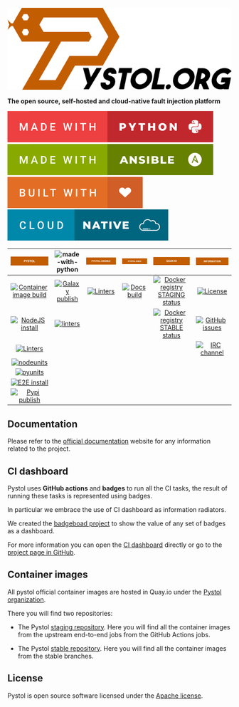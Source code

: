 ![](https://raw.githubusercontent.com/pystol/pystol-docs/master/assets/images/logo_readme.png)

**The open source, self-hosted and cloud-native fault injection platform**

[![made-with-python](https://raw.githubusercontent.com/pystol/pystol-docs/master/assets/badges/made-with-python.svg?sanitize=true)](https://www.python.org/)
[![made-with-ansible](https://raw.githubusercontent.com/pystol/pystol-docs/master/assets/badges/made-with-ansible.svg?sanitize=true)](https://www.ansible.com/)
[![made-with-love](https://raw.githubusercontent.com/pystol/pystol-docs/master/assets/badges/made-with-love.svg?sanitize=true)](https://www.pystol.org/)
[![cloud-native](https://raw.githubusercontent.com/pystol/pystol-docs/master/assets/badges/cloud-native.svg?sanitize=true)](https://www.pystol.org/)

| ![made-with-python](https://raw.githubusercontent.com/pystol/pystol-docs/master/assets/badges/pystol.svg?sanitize=true) | ![made-with-python](https://raw.githubusercontent.com/pystol/pystol-docs/master/assets/badgespystol-galaxy.svg?sanitize=true) | ![made-with-python](https://raw.githubusercontent.com/pystol/pystol-docs/master/assets/badges/pystol-ansible.svg?sanitize=true) | ![made-with-python](https://raw.githubusercontent.com/pystol/pystol-docs/master/assets/badges/pystol-docs.svg?sanitize=true) | ![made-with-python](https://raw.githubusercontent.com/pystol/pystol-docs/master/assets/badges/quay.io.svg?sanitize=true) | ![made-with-python](https://raw.githubusercontent.com/pystol/pystol-docs/master/assets/badges/information.svg?sanitize=true) |
|:---:|:---:|:---:|:---:|:---:|:---:|
| [![Container image build](https://github.com/pystol/pystol/workflows/container-image/badge.svg?event=push)](https://github.com/pystol/pystol/actions?workflow=container-image) | [![Galaxy publish](https://github.com/pystol/pystol-galaxy/workflows/galaxy-publish/badge.svg?event=push)](https://github.com/pystol/pystol-galaxy/actions?workflow=galaxy-publish) | [![Linters](https://github.com/pystol/pystol-ansible/workflows/linters/badge.svg?event=push)](https://github.com/pystol/pystol-ansible/actions?workflow=linters) | [![Docs build](https://github.com/pystol/pystol-docs/workflows/build/badge.svg?event=push)](https://github.com/pystol/pystol-docs/actions?workflow=build) | [![Docker registry STAGING status](https://quay.io/repository/pystol/pystol-operator-staging/status "Docker registry STAGING status")](https://quay.io/repository/pystol/pystol-operator-staging) | [![License](https://img.shields.io/badge/License-Apache%202.0-blue.svg)](https://opensource.org/licenses/Apache-2.0) |
| [![NodeJS install](https://github.com/pystol/pystol/workflows/nodejsinstall/badge.svg?event=push)](https://github.com/pystol/pystol/actions?workflow=nodejsinstall) | [![linters](https://github.com/pystol/pystol-galaxy/workflows/linters/badge.svg?event=push)](https://github.com/pystol/pystol-galaxy/actions?workflow=linters) | | | [![Docker registry STABLE status](https://quay.io/repository/pystol/pystol-operator-stable/status "Docker registry STABLE status")](https://quay.io/repository/pystol/pystol-operator-stable) | [![GitHub issues](https://img.shields.io/github/issues/pystol/pystol)](https://github.com/pystol/pystol/issues) |
| [![Linters](https://github.com/pystol/pystol/workflows/linters/badge.svg?event=push)](https://github.com/pystol/pystol/actions?workflow=linters) | | | | | [![IRC channel](https://img.shields.io/badge/freenode-%23pystol-orange.svg)](http://webchat.freenode.net/?channels=%23pystol) |
| [![nodeunits](https://github.com/pystol/pystol/workflows/nodeunits/badge.svg?event=push)](https://github.com/pystol/pystol/actions?workflow=nodeunits) | | | | | |
| [![pyunits](https://github.com/pystol/pystol/workflows/pyunits/badge.svg?event=push)](https://github.com/pystol/pystol/actions?workflow=pyunits) | | | | | |
| [![E2E install](https://github.com/pystol/pystol/workflows/e2einstall/badge.svg?event=push)](https://github.com/pystol/pystol/actions?workflow=e2einstall) | | | | | |
| [![Pypi publish](https://github.com/pystol/pystol/workflows/pypipublish/badge.svg?event=push)](https://github.com/pystol/pystol/actions?workflow=pypipublish) | | | | | |


## Documentation

Please refer to the [official documentation](https://docs.pystol.org)
website for any information related to the project.

## CI dashboard

Pystol uses **GitHub actions**
and **badges** to run all the CI
tasks, the result of running these
tasks is represented using badges.

In particular we embrace the use of
CI dashboard as information radiators.

We created the [badgeboad project](https://badgeboard.pystol.org)
to show the value of any set of badges as a dashboard.

For more information you can open the
[CI dashboard](https://badgeboard.pystol.org)
directly or go to the
[project page in GitHub](https://github.com/pystol/badgeboard).

## Container images

All pystol official container images are hosted in Quay.io under
the [Pystol organization](https://quay.io/organization/pystol).

There you will find two repositories:

* The Pystol [staging repository](https://quay.io/repository/pystol/pystol-operator-staging).
Here you will find all the container images from the upstream end-to-end jobs from the GitHub
Actions jobs.

* The Pystol [stable repository](https://quay.io/repository/pystol/pystol-operator-stable).
Here you will find all the container images from the stable branches.

## License

Pystol is open source software
licensed under the [Apache license](LICENSE).
